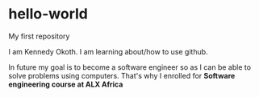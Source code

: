 # hello-world
My first repository 
<p>I am Kennedy Okoth. I am learning about/how to use github.</p>
<p>In future my goal is to become a software engineer so as I can be able to solve problems using computers. That's why I enrolled for <strong>Software engineering course at ALX Africa</strong></p>
